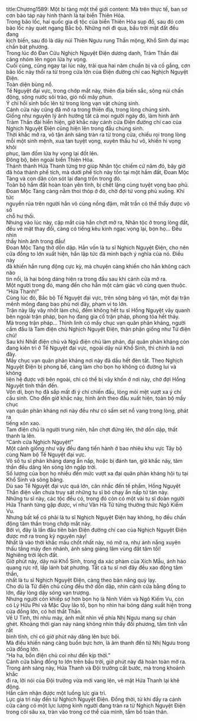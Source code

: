 title:Chương1589: Một bí tàng một thế giới
content:
Mà trên thực tế, ban sơ cơn bão táp này hình thành là tại biển Thiên Hỏa.<br>Trong bão lốc, hai quốc gia dị tộc của biển Thiên Hỏa sụp đổ, sau đó cơn<br>bão lốc này quét ngang Bắc bộ. Những nơi đi qua, bầu trời mặt đất đều đang<br>kịch biến, sau đó là dãy núi Thiên Ngưu rung Thần mộng, Khổ Sinh đại mạc<br>chấn bát phương.<br>Trong lúc đó Đan Cửu Nghịch Nguyệt Điện dương danh, Trảm Thần đài<br>càng nhóm lên ngọn lửa hy vọng.<br>Cuối cùng, cũng ngay tại lúc này, trải qua hai năm chuẩn bị và cố gắng, cơn<br>bão lốc này thổi ra từ trong cửa lớn của Điện đường chí cao Nghịch Nguyệt<br>Điện.<br>Toàn diện bùng nổ.<br>Tế Nguyệt đại vực, trong chớp mắt này, thiên địa biến sắc, sông núi chấn<br>động, sông nước sôi trào, gió nổi mây phun.<br>Ý chí hồi sinh bốc lên từ trong lòng vạn vật chúng sinh.<br>Cánh cửa này cũng đã mở ra trong thiên địa, trong lòng chúng sinh.<br>Giống như nguyên lý ảnh hưởng tất cả mọi người ngày đó, làm hình ảnh<br>Trảm Thần đài hiển hiện, giờ khắc này cánh cửa Điện đường chí cao của<br>Nghịch Nguyệt Điện cũng hiện lên trong đầu chúng sinh.<br>Thời khắc mở ra, vô tận ánh sáng tràn ra từ trong cửa, chiếu rọi trong lòng<br>mỗi một sinh mệnh, xua tan tuyệt vọng, xuyên thấu hư vô, khiến hi vọng khôi<br>phục, làm đốm lửa hy vọng lại đốt lên.<br>Đông bộ, bên ngoài biển Thiên Hỏa.<br>Thánh thành Hứa Thanh từng trợ giúp Nhân tộc chiếm cứ năm đó, bây giờ<br>đã hóa thành phế tích, mà dưới phế tích này tồn tại một hầm đất, Đoan Mộc<br>Tàng và con dân còn sót lại đang trốn trong đó.<br>Toàn bộ hầm đất hoàn toàn yên tĩnh, bị chết lặng cùng tuyệt vọng bao phủ.<br>Đoan Mộc Tàng càng nằm thoi thóp ở đó, chờ đợi tử vong phủ xuống. Khí tức<br>nguyền rủa trên người hắn vô cùng nồng đậm, mắt trần có thể thấy được vô số<br>chỗ hư thối.<br>Nhưng vào lúc này, cặp mắt của hắn chợt mở ra, Nhân tộc ở trong lòng đất,<br>đều vẻ mặt thay đổi, càng có tiếng kêu kinh ngạc vọng lại, bọn họ… Đều nhìn<br>thấy hình ảnh trong đầu!<br>Đoan Mộc Tàng thở dồn dập. Hắn vốn là tu sĩ Nghịch Nguyệt Điện, cho nên<br>cửa đồng to lớn xuất hiện, hắn lập tức đã minh bạch ý nghĩa của nó. Điều này<br>đã khiến hắn rung động cực kỳ, mà chuyện càng khiến cho hắn không cách nào<br>tin nổi, là hai bóng dáng hiện ra trong đầu sau khi cánh cửa mở ra.<br>Một người trong đó, mang đến cho hắn một cảm giác vô cùng quen thuộc.<br>“Hứa Thanh!”<br>Cùng lúc đó, Bắc bộ Tế Nguyệt đại vực, trên sông băng vô tận, một đại trận<br>mênh mông đang bao phủ nơi đây, phạm vi to lớn.<br>Trận này lấy vây nhốt làm chủ, đếm không hết tu sĩ Hồng Nguyệt vây quanh<br>bên ngoài trận pháp, bọn họ đang gia cố trận pháp, phong tỏa hết thảy.<br>Mà trong trận pháp… Thình lình có mấy chục vạn quân phản kháng, người<br>cầm đầu là Tam điện chủ Nghịch Nguyệt Điện, thân phận giống như Tứ điện<br>chủ!<br>Sau khi Nhất điện chủ và Ngũ điện chủ làm phản, đại quân phản kháng còn<br>đang kiên trì ở Tế Nguyệt đại vực, ngoài dãy núi Khổ Sinh, thì chính là nơi đây.<br>Mấy chục vạn quân phản kháng nơi này đã dầu hết đèn tắt. Theo Nghịch<br>Nguyệt Điện bị phong bế, càng làm cho bọn họ không có đường lui và không<br>liên hệ được với bên ngoài, chỉ có thể bị vây khốn ở nơi này, chờ đợi Hồng<br>Nguyệt tinh thần đến.<br>Vốn dĩ, bọn họ đã sắp mất đi ý chí chiến đấu, lòng mỏi mệt vượt xa ý chí<br>cầu sinh. Cho đến giờ khắc này, hình ảnh theo đầu xuất hiện, toàn bộ mấy chục<br>vạn quân phản kháng nơi này đều như có sấm sét nổ vang trong lòng, phát ra<br>tiếng xôn xao.<br>Tam điện chủ là người trung niên, hắn chợt đứng lên, thở dồn dập, thất<br>thanh la lên.<br>“Cánh cửa Nghịch Nguyệt!”<br>Một cảnh giống như vậy đều đang tiến hành ở bao nhiêu khu vực Tây bộ<br>cùng Nam bộ Tế Nguyệt đại vực.<br>Vô số tu sĩ phản kháng dang ẩn nấp, hoặc bị đánh tan, giờ khắc này, tâm<br>thần đều dâng lên sóng lớn ngập trời.<br>Số lượng của bọn họ nhiều đến mức vượt xa đại quân phản kháng hội tụ tại<br>Khổ Sinh và sông băng.<br>Dù sao Tế Nguyệt đại vực quá lớn, cân nhắc đến tế phẩm, Hồng Nguyệt<br>Thần điện vẫn chưa truy sát những tu sĩ bỏ chạy ẩn nấp tứ tán này.<br>Những tu sĩ này, các tộc đều có, trong đó còn có một vài tu sĩ đoàn người<br>Hứa Thanh từng gặp được, ví như Vân Hà Tử từng thưởng thức Ngô Kiếm Vu.<br>Nhưng bất kể có phải là tu sĩ Nghịch Nguyệt Điện hay không, họ đều chấn<br>động tâm thần trong chớp mắt này.<br>Bởi vì, đây là lần đầu tiên bản Điện đường chí cao của Nghịch Nguyệt Điện<br>được mở ra trong kỷ nguyên này!<br>Nhất là vào thời khắc mấu chốt nhất này, nó mở ra, như ánh nắng xuyên<br>thấu tầng mây đen nhánh, ánh sáng giáng lâm vùng đất tăm tối!<br>Nghiêng trời lệch đất.<br>Giờ phút này, dãy núi Khổ Sinh, trong da xác phàm của Xích Mẫu, ánh hào<br>quang rực rỡ, lấp lánh bát phương. Tất cả tu sĩ nơi đây đều xao động tâm thần,<br>nhất là tu sĩ Nghịch Nguyệt Điện, càng theo bản năng quỳ lạy.<br>Cho dù là Tứ điện chủ cũng đều thở dồn dập, nhìn cánh cửa bằng đồng to<br>lớn, đáy lòng dậy sóng vạn trượng.<br>Nhưng người còn khiếp sợ hơn bọn họ là Ninh Viêm và Ngô Kiếm Vu, còn<br>có Lý Hữu Phỉ và Mặc Quy lão tổ, bọn họ nhìn hai bóng dáng xuất hiện trong<br>cửa đồng lớn, có hơi thất Thần.<br>Về U Tinh, thì nhíu mày, ánh mắt nhìn về phía Nhị Ngưu mang sự chán<br>ghét. Khoảng thời gian này nàng không nhìn thấy đối phương, tâm tình vẫn rất<br>bình tĩnh, chỉ có giờ phút này dâng lên bực bội.<br>Mà điều khiến nàng càng buồn bực hơn, là âm thanh đến từ Nhị Ngưu trong<br>cửa đồng lớn.<br>“Ha ha, bổn điện chủ coi như đến kịp thời.”<br>Cánh cửa bằng đồng to lớn trên bầu trời, giờ phút này đã hoàn toàn mở ra.<br>Trong ánh sáng này, Hứa Thanh và Đội trưởng cất bước, mà trong khoảnh khắc<br>đi ra, lời nói của Đội trưởng vừa mới vang lên, vẻ mặt Hứa Thanh lại khẽ động.<br>Hắn cảm nhận được một luồng lực gia trì.<br>Lực gia trì này đến từ Nghịch Nguyệt Điện. Đồng thời, từ khi đẩy ra cánh<br>cửa càng có một lực lượng kinh người đang tràn ra từ Nghịch Nguyệt Điện<br>trong cõi sâu xa, tràn vào trong cơ thể của mình, tẩm bổ toàn thân.